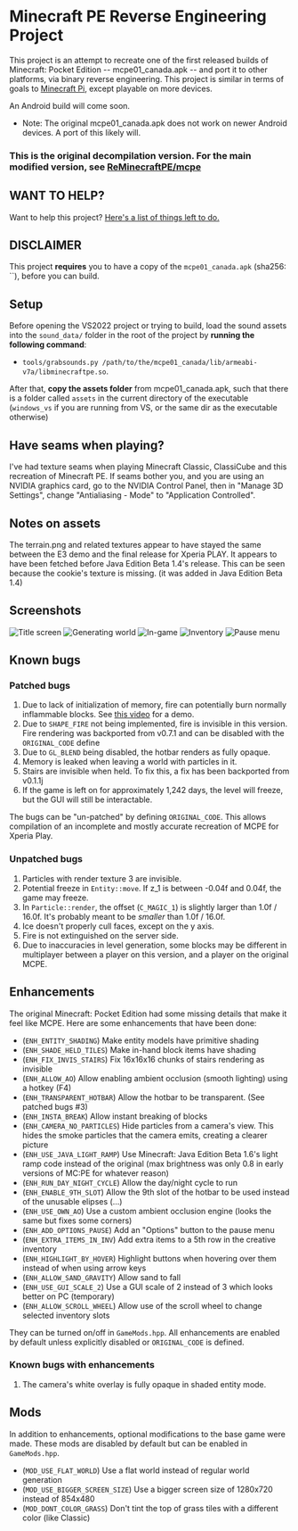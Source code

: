 # Minecraft PE Reverse Engineering Project

This project is an attempt to recreate one of the first released builds of Minecraft: Pocket Edition -- mcpe01_canada.apk -- and port it to other platforms,
via binary reverse engineering. This project is similar in terms of goals to [Minecraft Pi](https://minecraft.net/edition/pi), except playable on more devices.

An Android build will come soon.

* Note: The original mcpe01_canada.apk does not work on newer Android devices. A port of this likely will.

### This is the original decompilation version. For the main modified version, see [ReMinecraftPE/mcpe](https://github.com/ReMinecraftPE/mcpe)

## WANT TO HELP?

Want to help this project? [Here's a list of things left to do.](TODO.md)

## DISCLAIMER

This project **requires** you to have a copy of the `mcpe01_canada.apk` (sha256: ``), before you can build.

## Setup

Before opening the VS2022 project or trying to build, load the sound assets into the `sound_data/` folder in the root of the project
by **running the following command**:
* `tools/grabsounds.py /path/to/the/mcpe01_canada/lib/armeabi-v7a/libminecraftpe.so`.

After that, **copy the assets folder** from mcpe01_canada.apk, such that there is a folder called `assets` in the current directory of the executable
(`windows_vs` if you are running from VS, or the same dir as the executable otherwise)

## Have seams when playing?

I've had texture seams when playing Minecraft Classic, ClassiCube and this recreation of Minecraft PE. If seams bother you, and you are using an NVIDIA graphics card,
go to the NVIDIA Control Panel, then in "Manage 3D Settings", change "Antialiasing - Mode" to "Application Controlled".

## Notes on assets
The terrain.png and related textures appear to have stayed the same between the E3 demo and the final release for Xperia PLAY. It appears to have been fetched before
Java Edition Beta 1.4's release. This can be seen because the cookie's texture is missing. (it was added in Java Edition Beta 1.4)

## Screenshots
![Title screen](screenshots/title_screen.png)
![Generating world](screenshots/loading.png)
![In-game](screenshots/ingame.png)
![Inventory](screenshots/inventory.png)
![Pause menu](screenshots/pause_screen.png)

## Known bugs

### Patched bugs
1. Due to lack of initialization of memory, fire can potentially burn normally inflammable blocks. See [this video](https://www.youtube.com/watch?v=3hrz7KK2EJs) for a demo.
2. Due to `SHAPE_FIRE` not being implemented, fire is invisible in this version. Fire rendering was backported from v0.7.1 and can be disabled with the `ORIGINAL_CODE` define
3. Due to `GL_BLEND` being disabled, the hotbar renders as fully opaque.
4. Memory is leaked when leaving a world with particles in it.
5. Stairs are invisible when held. To fix this, a fix has been backported from v0.1.1j
6. If the game is left on for approximately 1,242 days, the level will freeze, but the GUI will still be interactable.

The bugs can be "un-patched" by defining `ORIGINAL_CODE`. This allows compilation of an incomplete and mostly accurate recreation of MCPE for Xperia Play.

### Unpatched bugs
1. Particles with render texture 3 are invisible.
2. Potential freeze in `Entity::move`. If z_1 is between -0.04f and 0.04f, the game may freeze.
3. In `Particle::render`, the offset (`C_MAGIC_1`) is slightly larger than 1.0f / 16.0f. It's probably meant to be _smaller_ than 1.0f / 16.0f.
4. Ice doesn't properly cull faces, except on the y axis.
5. Fire is not extinguished on the server side.
6. Due to inaccuracies in level generation, some blocks may be different in multiplayer between a player on this version, and a player on the original MCPE.

## Enhancements
The original Minecraft: Pocket Edition had some missing details that make it feel like MCPE. Here are some enhancements that have been done:

* (`ENH_ENTITY_SHADING`) Make entity models have primitive shading
* (`ENH_SHADE_HELD_TILES`) Make in-hand block items have shading
* (`ENH_FIX_INVIS_STAIRS`) Fix 16x16x16 chunks of stairs rendering as invisible
* (`ENH_ALLOW_AO`) Allow enabling ambient occlusion (smooth lighting) using a hotkey (F4)
* (`ENH_TRANSPARENT_HOTBAR`) Allow the hotbar to be transparent. (See patched bugs #3)
* (`ENH_INSTA_BREAK`) Allow instant breaking of blocks
* (`ENH_CAMERA_NO_PARTICLES`) Hide particles from a camera's view. This hides the smoke particles that the camera emits, creating a clearer picture
* (`ENH_USE_JAVA_LIGHT_RAMP`) Use Minecraft: Java Edition Beta 1.6's light ramp code instead of the original (max brightness was only 0.8 in early versions of MC:PE for whatever reason)
* (`ENH_RUN_DAY_NIGHT_CYCLE`) Allow the day/night cycle to run
* (`ENH_ENABLE_9TH_SLOT`) Allow the 9th slot of the hotbar to be used instead of the unusable elipses (...)
* (`ENH_USE_OWN_AO`) Use a custom ambient occlusion engine (looks the same but fixes some corners)
* (`ENH_ADD_OPTIONS_PAUSE`) Add an "Options" button to the pause menu
* (`ENH_EXTRA_ITEMS_IN_INV`) Add extra items to a 5th row in the creative inventory
* (`ENH_HIGHLIGHT_BY_HOVER`) Highlight buttons when hovering over them instead of when using arrow keys
* (`ENH_ALLOW_SAND_GRAVITY`) Allow sand to fall
* (`ENH_USE_GUI_SCALE_2`) Use a GUI scale of 2 instead of 3 which looks better on PC (temporary)
* (`ENH_ALLOW_SCROLL_WHEEL`) Allow use of the scroll wheel to change selected inventory slots

They can be turned on/off in `GameMods.hpp`. All enhancements are enabled by default unless explicitly disabled or `ORIGINAL_CODE` is defined.

### Known bugs with enhancements
1. The camera's white overlay is fully opaque in shaded entity mode.

## Mods
In addition to enhancements, optional modifications to the base game were made. These mods are disabled by default but can be enabled in `GameMods.hpp`.

* (`MOD_USE_FLAT_WORLD`) Use a flat world instead of regular world generation
* (`MOD_USE_BIGGER_SCREEN_SIZE`) Use a bigger screen size of 1280x720 instead of 854x480
* (`MOD_DONT_COLOR_GRASS`) Don't tint the top of grass tiles with a different color (like Classic)
